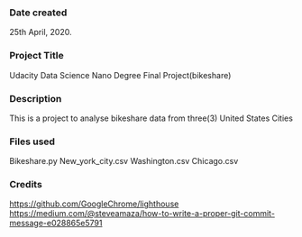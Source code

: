 ### Date created
25th April, 2020.

### Project Title
Udacity Data Science Nano Degree Final Project(bikeshare)

### Description
This is a project to analyse bikeshare data from three(3) United States Cities

### Files used
Bikeshare.py 
New_york_city.csv
Washington.csv
Chicago.csv

### Credits
https://github.com/GoogleChrome/lighthouse
https://medium.com/@steveamaza/how-to-write-a-proper-git-commit-message-e028865e5791
